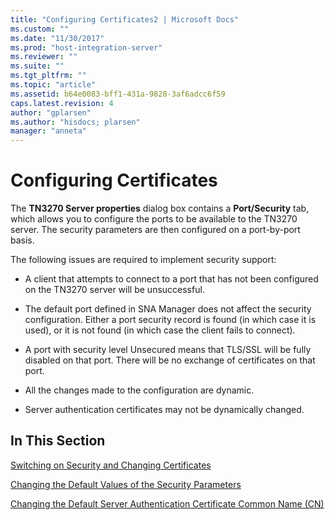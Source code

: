 ```yaml
---
title: "Configuring Certificates2 | Microsoft Docs"
ms.custom: ""
ms.date: "11/30/2017"
ms.prod: "host-integration-server"
ms.reviewer: ""
ms.suite: ""
ms.tgt_pltfrm: ""
ms.topic: "article"
ms.assetid: b64e0083-bff1-431a-9828-3af6adcc6f59
caps.latest.revision: 4
author: "gplarsen"
ms.author: "hisdocs; plarsen"
manager: "anneta"
---
```

# Configuring Certificates
The **TN3270 Server properties** dialog box contains a **Port/Security** tab, which allows you to configure the ports to be available to the TN3270 server. The security parameters are then configured on a port-by-port basis.  
  
 The following issues are required to implement security support:  
  
-   A client that attempts to connect to a port that has not been configured on the TN3270 server will be unsuccessful.  
  
-   The default port defined in SNA Manager does not affect the security configuration. Either a port security record is found (in which case it is used), or it is not found (in which case the client fails to connect).  
  
-   A port with security level Unsecured means that TLS/SSL will be fully disabled on that port. There will be no exchange of certificates on that port.  
  
-   All the changes made to the configuration are dynamic.  
  
-   Server authentication certificates may not be dynamically changed.  
  
## In This Section  
 [Switching on Security and Changing Certificates](../core/switching-on-security-and-changing-certificates1.md)  
  
 [Changing the Default Values of the Security Parameters](../core/changing-the-default-values-of-the-security-parameters1.md)  
  
 [Changing the Default Server Authentication Certificate Common Name (CN)](../core/changing-the-default-server-authentication-certificate-common-name-cn-2.md)